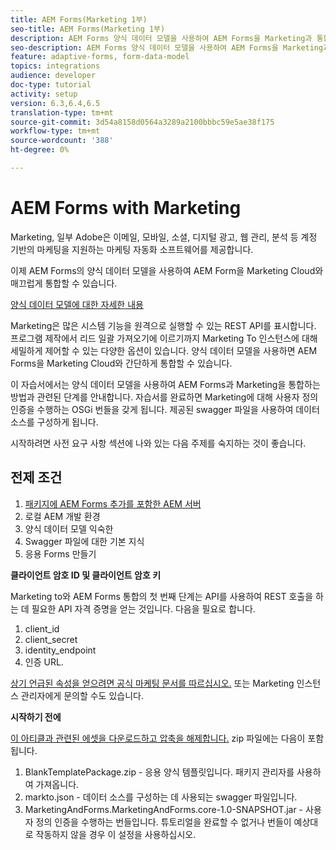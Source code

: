 ```yaml
---
title: AEM Forms(Marketing 1부)
seo-title: AEM Forms(Marketing 1부)
description: AEM Forms 양식 데이터 모델을 사용하여 AEM Forms을 Marketing과 통합하는 자습서입니다.
seo-description: AEM Forms 양식 데이터 모델을 사용하여 AEM Forms을 Marketing과 통합하는 자습서입니다.
feature: adaptive-forms, form-data-model
topics: integrations
audience: developer
doc-type: tutorial
activity: setup
version: 6.3,6.4,6.5
translation-type: tm+mt
source-git-commit: 3d54a8158d0564a3289a2100bbbc59e5ae38f175
workflow-type: tm+mt
source-wordcount: '388'
ht-degree: 0%

---
```



# AEM Forms with Marketing

Marketing, 일부 Adobe은 이메일, 모바일, 소셜, 디지털 광고, 웹 관리, 분석 등 계정 기반의 마케팅을 지원하는 마케팅 자동화 소프트웨어를 제공합니다.

이제 AEM Forms의 양식 데이터 모델을 사용하여 AEM Form을 Marketing Cloud와 매끄럽게 통합할 수 있습니다.

[양식 데이터 모델에 대한 자세한 내용](https://helpx.adobe.com/experience-manager/6-5/forms/using/data-integration.html)

Marketing은 많은 시스템 기능을 원격으로 실행할 수 있는 REST API를 표시합니다. 프로그램 제작에서 리드 일괄 가져오기에 이르기까지 Marketing To 인스턴스에 대해 세밀하게 제어할 수 있는 다양한 옵션이 있습니다. 양식 데이터 모델을 사용하면 AEM Forms을 Marketing Cloud와 간단하게 통합할 수 있습니다.

이 자습서에서는 양식 데이터 모델을 사용하여 AEM Forms과 Marketing을 통합하는 방법과 관련된 단계를 안내합니다. 자습서를 완료하면 Marketing에 대해 사용자 정의 인증을 수행하는 OSGi 번들을 갖게 됩니다. 제공된 swagger 파일을 사용하여 데이터 소스를 구성하게 됩니다.

시작하려면 사전 요구 사항 섹션에 나와 있는 다음 주제를 숙지하는 것이 좋습니다.

## 전제 조건

1. [패키지에 AEM Forms 추가를 포함한 AEM 서버](/help/forms/adaptive-forms/installing-aem-form-on-windows-tutorial-use.md)
1. 로컬 AEM 개발 환경
1. 양식 데이터 모델 익숙한
1. Swagger 파일에 대한 기본 지식
1. 응용 Forms 만들기

**클라이언트 암호 ID 및 클라이언트 암호 키**

Marketing to와 AEM Forms 통합의 첫 번째 단계는 API를 사용하여 REST 호출을 하는 데 필요한 API 자격 증명을 얻는 것입니다. 다음을 필요로 합니다.

1. client_id
1. client_secret
1. identity_endpoint
1. 인증 URL.

[상기 언급된 속성을 얻으려면 공식 마케팅 문서를 따르십시오.](https://developers.marketo.com/rest-api/) 또는 Marketing 인스턴스 관리자에게 문의할 수도 있습니다.

**시작하기 전에**

[이 아티클과 관련된 에셋을 다운로드하고 압축을 해제합니다.](assets/aemformsandmarketo.zip) zip 파일에는 다음이 포함됩니다.

1. BlankTemplatePackage.zip - 응용 양식 템플릿입니다. 패키지 관리자를 사용하여 가져옵니다.
1. markto.json - 데이터 소스를 구성하는 데 사용되는 swagger 파일입니다.
1. MarketingAndForms.MarketingAndForms.core-1.0-SNAPSHOT.jar - 사용자 정의 인증을 수행하는 번들입니다. 튜토리얼을 완료할 수 없거나 번들이 예상대로 작동하지 않을 경우 이 설정을 사용하십시오.

